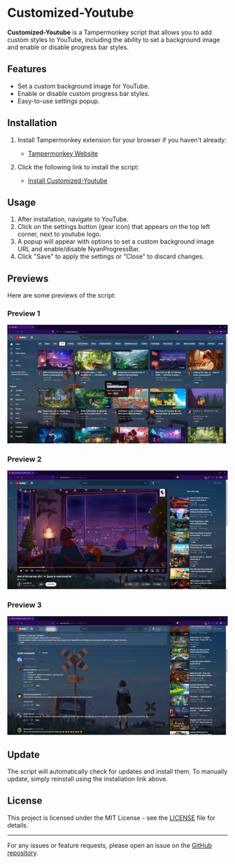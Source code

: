 # Customized-Youtube

**Customized-Youtube** is a Tampermonkey script that allows you to add custom styles to YouTube, including the ability to set a background image and enable or disable progress bar styles.

## Features

- Set a custom background image for YouTube.
- Enable or disable custom progress bar styles.
- Easy-to-use settings popup.

## Installation

1. Install Tampermonkey extension for your browser if you haven't already:
   - [Tampermonkey Website](https://www.tampermonkey.net/)

2. Click the following link to install the script:
   - [Install Customized-Youtube](https://sekuji.xyz/Hosting/customized-yt.user.js)

## Usage

1. After installation, navigate to YouTube.
2. Click on the settings button (gear icon) that appears on the top left corner, next to youtube logo.
3. A popup will appear with options to set a custom background image URL and enable/disable NyanProgressBar.
4. Click "Save" to apply the settings or "Close" to discard changes.

## Previews

Here are some previews of the script:

### Preview 1
![Preview 1](https://github.com/sekuji/Customized-Youtube/blob/main/preview/preview-1.png)

### Preview 2
![Preview 2](https://github.com/sekuji/Customized-Youtube/blob/main/preview/preview-2.png)

### Preview 3
![Preview 3](https://github.com/sekuji/Customized-Youtube/blob/main/preview/preview-3.png)
## Update

The script will automatically check for updates and install them. To manually update, simply reinstall using the installation link above.

## License

This project is licensed under the MIT License - see the [LICENSE]([LICENSE](https://github.com/sekuji/Customized-Youtube/blob/main/LICENSE)) file for details.

---

For any issues or feature requests, please open an issue on the [GitHub repository]([https://github.com/username/Customized-Youtube](https://github.com/sekuji/Customized-Youtube/issues)).
